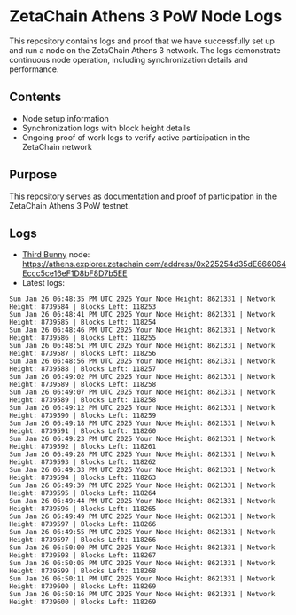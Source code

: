 # ZetaChain Athens 3 PoW Node Logs
This repository contains logs and proof that we have successfully set up and run a node on the ZetaChain Athens 3 network. The logs demonstrate continuous node operation, including synchronization details and performance.

## Contents
- Node setup information
- Synchronization logs with block height details
- Ongoing proof of work logs to verify active participation in the ZetaChain network

## Purpose
This repository serves as documentation and proof of participation in the ZetaChain Athens 3 PoW testnet.

## Logs

- [Third Bunny](https://thirdbunny.xyz/) node: https://athens.explorer.zetachain.com/address/0x225254d35dE666064Eccc5ce16eF1D8bF8D7b5EE
- Latest logs:
```
Sun Jan 26 06:48:35 PM UTC 2025 Your Node Height: 8621331 | Network Height: 8739584 | Blocks Left: 118253
Sun Jan 26 06:48:41 PM UTC 2025 Your Node Height: 8621331 | Network Height: 8739585 | Blocks Left: 118254
Sun Jan 26 06:48:46 PM UTC 2025 Your Node Height: 8621331 | Network Height: 8739586 | Blocks Left: 118255
Sun Jan 26 06:48:51 PM UTC 2025 Your Node Height: 8621331 | Network Height: 8739587 | Blocks Left: 118256
Sun Jan 26 06:48:56 PM UTC 2025 Your Node Height: 8621331 | Network Height: 8739588 | Blocks Left: 118257
Sun Jan 26 06:49:02 PM UTC 2025 Your Node Height: 8621331 | Network Height: 8739589 | Blocks Left: 118258
Sun Jan 26 06:49:07 PM UTC 2025 Your Node Height: 8621331 | Network Height: 8739589 | Blocks Left: 118258
Sun Jan 26 06:49:12 PM UTC 2025 Your Node Height: 8621331 | Network Height: 8739590 | Blocks Left: 118259
Sun Jan 26 06:49:18 PM UTC 2025 Your Node Height: 8621331 | Network Height: 8739591 | Blocks Left: 118260
Sun Jan 26 06:49:23 PM UTC 2025 Your Node Height: 8621331 | Network Height: 8739592 | Blocks Left: 118261
Sun Jan 26 06:49:28 PM UTC 2025 Your Node Height: 8621331 | Network Height: 8739593 | Blocks Left: 118262
Sun Jan 26 06:49:33 PM UTC 2025 Your Node Height: 8621331 | Network Height: 8739594 | Blocks Left: 118263
Sun Jan 26 06:49:39 PM UTC 2025 Your Node Height: 8621331 | Network Height: 8739595 | Blocks Left: 118264
Sun Jan 26 06:49:44 PM UTC 2025 Your Node Height: 8621331 | Network Height: 8739596 | Blocks Left: 118265
Sun Jan 26 06:49:49 PM UTC 2025 Your Node Height: 8621331 | Network Height: 8739597 | Blocks Left: 118266
Sun Jan 26 06:49:55 PM UTC 2025 Your Node Height: 8621331 | Network Height: 8739597 | Blocks Left: 118266
Sun Jan 26 06:50:00 PM UTC 2025 Your Node Height: 8621331 | Network Height: 8739598 | Blocks Left: 118267
Sun Jan 26 06:50:05 PM UTC 2025 Your Node Height: 8621331 | Network Height: 8739599 | Blocks Left: 118268
Sun Jan 26 06:50:11 PM UTC 2025 Your Node Height: 8621331 | Network Height: 8739600 | Blocks Left: 118269
Sun Jan 26 06:50:16 PM UTC 2025 Your Node Height: 8621331 | Network Height: 8739600 | Blocks Left: 118269
```
